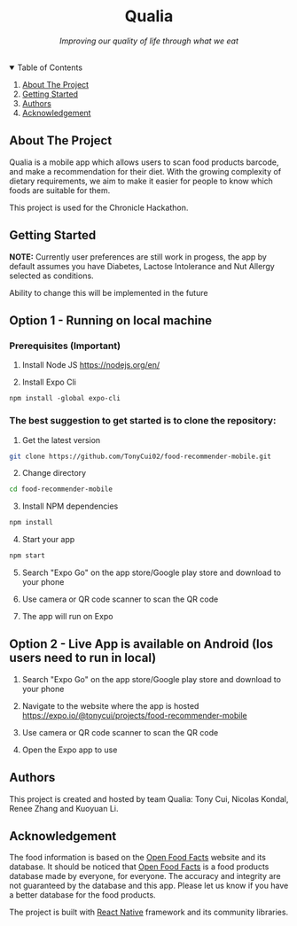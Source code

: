 <h1 align="center">Qualia</h1>
<p align="center"><i>Improving our quality of life through what we eat</i></p>
<br/>
<!-- TABLE OF CONTENTS -->
<details open="open">
  <summary>Table of Contents</summary>
  <ol>
    <li><a href="#about-the-project">About The Project</a></li>
    <li><a href="#getting-started">Getting Started</a></li>
    <li><a href="#authors">Authors</a></li>
    <li><a href="#acknowledgement">Acknowledgement</a></li>
  </ol>
</details>

<!-- ABOUT THE PROJECT -->
## About The Project
Qualia is a mobile app which allows users to scan food products barcode, and make a recommendation for their diet. With the growing complexity of dietary requirements, we aim to make it easier for people to know which foods are suitable for them.


This project is used for the Chronicle Hackathon. 

## Getting Started

**NOTE:** Currently user preferences are still work in progess, the app by default assumes you have Diabetes, Lactose Intolerance and Nut Allergy selected as conditions. 

Ability to change this will be implemented in the future

## Option 1 - Running on local machine
### Prerequisites (Important)
1. Install Node JS
https://nodejs.org/en/

2. Install Expo Cli
```
npm install -global expo-cli
```

### The best suggestion to get started is to clone the repository:

1. Get the latest version
```sh
git clone https://github.com/TonyCui02/food-recommender-mobile.git
```
2. Change directory
```sh
cd food-recommender-mobile
```
3. Install NPM dependencies
```sh
npm install
```
4. Start your app
```sh
npm start
```

5. Search "Expo Go" on the app store/Google play store and download to your phone

6. Use camera or QR code scanner to scan the QR code

7. The app will run on Expo

## Option 2 - Live App is available on Android (Ios users need to run in local)

1. Search "Expo Go" on the app store/Google play store and download to your phone

2. Navigate to the website where the app is hosted https://expo.io/@tonycui/projects/food-recommender-mobile

3. Use camera or QR code scanner to scan the QR code

4. Open the Expo app to use

## Authors

This project is created and hosted by team Qualia: Tony Cui, Nicolas Kondal, Renee Zhang and Kuoyuan Li.

## Acknowledgement

The food information is based on the [Open Food Facts](https://au.openfoodfacts.org/) website and its database. 
It should be noticed that [Open Food Facts](https://au.openfoodfacts.org/) is a food products database made by everyone, for everyone. The accuracy and integrity are not guaranteed by the database and this app. Please let us know if you have a better database for the food products.

The project is built with [React Native](https://reactnative.dev/) framework and its community libraries.